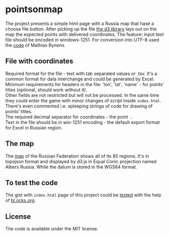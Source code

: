# pointsonmap
The project presents a simple html page with a Russia map that hase a choose file button. After picking up the file [the d3 library](https://github.com/d3/d3) lays out on the map the expected points with delivered coordinates. The feature: input text file should be encoded in windows-1251. For conversion into UTF-8 used the [code](https://github.com/mathiasbynens/windows-1251) of Mathias Bynens.

## File with coordinates
Required format for the file - text with tab separated values or .tsv. It's a common format for data interchange and could be generated by Excel.  
Minimum requirements for headers in the file: 'lon', 'lat', 'name' - for points' titles (optional, should work without it).  
Other fields are not restricted but will not be processed. In the same time they could enter the game with minor changes of script inside `index.html`. There's even commented i.e. spleeping strings of code for drawing of points' titles.  
The required decimal separator for coordinates - the point `.`.  
Text in the file should be in win-1251 encoding - the default export format for Excel in Russian region.

## The map
The [map](https://gist.github.com/novoagain/1ba16ed97ba8dc23b59b2c4360194f28) of the Russian Federation shows all of its 85 regions. It's in topojson format and displayed by d3.js in Equal Conic projection named Albers Russia. While the datum is stored in the WGS84 format.  


## To test the code
The gist with `index.html` page of this project could be [tested](https://bl.ocks.org/novoagain/raw/2fddc384a1f06fdbbe7affc85a9d9b4d/) with the help of [bl.ocks.org](https://bl.ocks.org/).

## License
The code is available under the MIT license.
